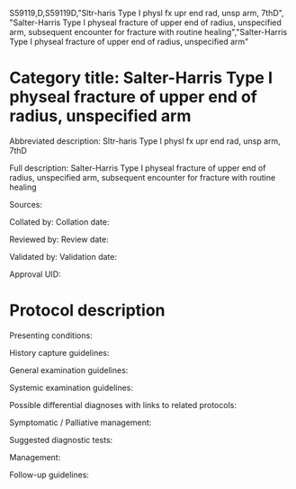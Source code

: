 S59119,D,S59119D,"Sltr-haris Type I physl fx upr end rad, unsp arm, 7thD", "Salter-Harris Type I physeal fracture of upper end of radius, unspecified arm, subsequent encounter for fracture with routine healing","Salter-Harris Type I physeal fracture of upper end of radius, unspecified arm"
# Category title: Salter-Harris Type I physeal fracture of upper end of radius, unspecified arm

Abbreviated description: Sltr-haris Type I physl fx upr end rad, unsp arm, 7thD

Full description: Salter-Harris Type I physeal fracture of upper end of radius, unspecified arm, subsequent encounter for fracture with routine healing

Sources:

Collated by:
Collation date:

Reviewed by:
Review date:

Validated by:
Validation date:

Approval UID:

# Protocol description

Presenting conditions:

History capture guidelines:

General examination guidelines:

Systemic examination guidelines:

Possible differential diagnoses with links to related protocols:

Symptomatic / Palliative management:

Suggested diagnostic tests:

Management:

Follow-up guidelines:
